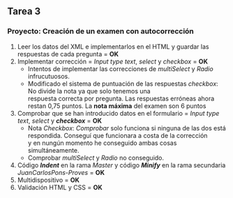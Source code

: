 ## Tarea 3 

### Proyecto: Creación de un examen con autocorrección

1. Leer los datos del XML e implementarlos en el HTML y guardar las respuestas de cada pregunta = **OK**
2. Implementar corrección = *Input type text*, *select* y *checkbox* = **OK**
    - Intentos de implementar las correcciones de *multiSelect* y *Radio* infrucutuosos.  
    - Modificado el sistema de puntuación de las respuestas *checkbox*: No divide la nota ya que solo tenemos una  
    respuesta correcta por pregunta. Las respuestas erróneas ahora restan 0,75 puntos. La **nota máxima** del examen son 6 puntos
3. Comprobar que se han introducido datos en el formulario = *Input type text*, *select* y **_checkbox_** = **OK**
    - Nota *Checkbox*: *Comprobar* solo funciona si ninguna de las dos está respondida. Conseguí que funcionara a costa de la corrección  
    y en nungún momento he conseguido ambas cosas simultáneamente. 
    - Comprobar *multiSelect* y *Radio* no conseguido.
4. Código __*Indent*__ en la rama *Master* y código __*Minify*__ en la rama secundaria *JuanCarlosPons-Proves* = **OK** 
5. Multidispositivo = __OK__
6. Validación HTML y CSS = __OK__
    
    
